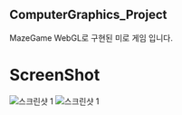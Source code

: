 ## ComputerGraphics_Project

MazeGame
WebGL로 구현된 미로 게임 입니다.

# ScreenShot
![스크린샷 1](https://user-images.githubusercontent.com/83500747/123599099-32f6d880-d830-11eb-8f0b-49c0cfe0384e.JPG)
![스크린샷 1](https://user-images.githubusercontent.com/83500747/123599106-34c09c00-d830-11eb-8015-3828aa71c375.JPG)
